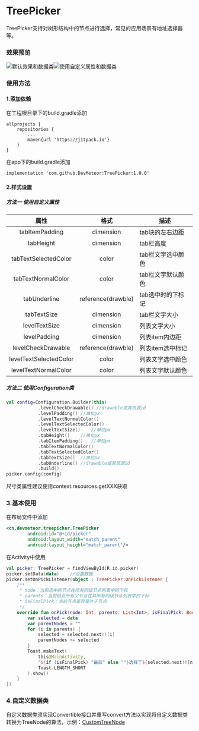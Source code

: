 # TreePicker

TreePicker支持对树形结构中的节点进行选择，常见的应用场景有地址选择器等。

### 效果预览

![默认效果和数据类](F:\AndroidStudioProjects\TreePicker\img\ex1.jpg)![使用自定义属性和数据类](F:\AndroidStudioProjects\TreePicker\img\ex2.jpg)

### 使用方法

#### 1.添加依赖

在工程根目录下的build.gradle添加

```
allprojects {
    repositories {
        ...
        maven{url 'https://jitpack.io'}
    }
}
```

在app下的build.gradle添加

```
implementation 'com.github.DevMeteor:TreePicker:1.0.0'
```

#### 2.样式设置

##### 方法一	使用自定义属性

|          属性          |        格式        | 描述              |
| :--------------------: | :----------------: | ----------------- |
|     tabItemPadding     |     dimension      | tab块的左右边距   |
|       tabHeight        |     dimension      | tab栏高度         |
|  tabTextSelectedColor  |       color        | tab栏文字选中颜色 |
|   tabTextNormalColor   |       color        | tab栏文字默认颜色 |
|      tabUnderline      | reference(drawble) | tab选中时的下标记 |
|      tabTextSize       |     dimension      | tab栏文字大小     |
|     levelTextSize      |     dimension      | 列表文字大小      |
|      levelPadding      |     dimension      | 列表item内边距    |
|   levelCheckDrawable   | reference(drawble) | 列表item选中标记  |
| levelTextSelectedColor |       color        | 列表文字选中颜色  |
|  levelTextNormalColor  |       color        | 列表文字默认颜色  |

##### 方法二	使用Configuration类

```kotlin
val config=Configuration.Builder(this)
            .levelCheckDrawable() //drawable或其资源id
            .levelPadding()	//单位px
            .levelTextNormalColor()
            .levelTextSelectedColor()
            .levelTextSize()	//单位px
            .tabHeight()	//单位px
            .tabItemPadding()	//单位px
            .tabTextNormalColor()
            .tabTextSelectedColor()
            .tabTextSize()	//单位px
            .tabUnderline()	//drawable或其资源id
            .build()
picker.config(config)
```

尺寸类属性建议使用context.resources.getXXX获取

### 3.基本使用

在布局文件中添加

```xml
<cn.devmeteor.treepicker.TreePicker
        android:id="@+id/picker"
        android:layout_width="match_parent"
        android:layout_height="match_parent"/>
```

在Activity中使用

```kotlin
val picker: TreePicker = findViewById(R.id.picker)
picker.setData(data)	//设置数据
picker.setOnPickListener(object : TreePicker.OnPickListener {
    /**
     * node：当前选中的节点在所有同级节点列表中的下标
     * parents：当前结点所有父节点在其所有同级节点列表中的下标
     * isFinalPick：当前节点是否是叶子节点
     */
    override fun onPick(node: Int, parents: List<Int>, isFinalPick: Boolean) {
        var selected = data
        var parentNodes = ""
        for (i in parents) {
            selected = selected.next!![i]
            parentNodes += selected
        }
        Toast.makeText(
            this@MainActivity,
            "${if (isFinalPick) "最后" else ""}选择了${selected.next!![node]}，父节点：$parentNodes",
            Toast.LENGTH_SHORT
        ).show()
    }
})
```

### 4.自定义数据类

自定义数据类须实现Convertible接口并重写convert方法以实现将自定义数据类转换为TreeNode的算法，示例：[CustomTreeNode](app/src/main/java/cn/devmeteor/treepickerdemo/CustomTreeNode.kt)


